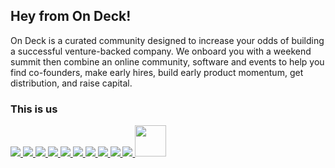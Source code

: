 ## Hey from On Deck!

On Deck is a curated community designed to increase your odds of building a successful venture-backed company. We onboard you with a weekend summit then combine an online community, software and events to help you find co-founders, make early hires, build early product momentum, get distribution, and raise capital.

### This is us

<a href="https://github.com/helgastogova"><img src="https://github.com/helgastogova.png?size=50" /> </a>
<a href="https://github.com/heuels"><img src="https://github.com/heuels.png?size=50" /> </a>
<a href="https://github.com/pawel-cebula"><img src="https://github.com/pawel-cebula.png?size=50" /> </a>
<a href="https://github.com/rishi-tripathy"><img src="https://github.com/rishi-tripathy.png?size=50" /> </a>
<a href="https://github.com/stevenschmatz"><img src="https://github.com/stevenschmatz.png?size=50" /> </a>
<a href="https://github.com/thaumant"><img src="https://github.com/thaumant.png?size=50" /> </a>
<a href="https://github.com/maxnuss"><img src="https://github.com/maxnuss.png?size=50" /> </a>
<a href="https://github.com/capeflow"><img src="https://github.com/capeflow.png?size=50" /> </a>
<a href="https://github.com/supalarry"><img src="https://github.com/supalarry.png?size=50" /> </a>
<a href="https://github.com/rachfarley"><img src="https://github.com/rachfarley.png?size=50" /> </a>
<a href="https://github.com/yanelbottini"><img src="https://github.com/yanelbottini.png?size=50" width="50"/> </a>
